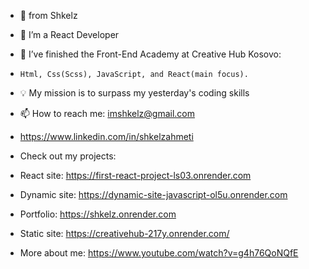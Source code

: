 - 👋 <Hi/> from Shkelz
- 👀 I’m a React Developer
- 🌱 I’ve finished the Front-End Academy at Creative Hub Kosovo:
-     Html, Css(Scss), JavaScript, and React(main focus).
- 💡 My mission is to surpass my yesterday's coding skills
- 📫 How to reach me: imshkelz@gmail.com
- https://www.linkedin.com/in/shkelzahmeti

- Check out my projects:

- React site: https://first-react-project-ls03.onrender.com
- Dynamic site: https://dynamic-site-javascript-ol5u.onrender.com
- Portfolio: https://shkelz.onrender.com 
- Static site: https://creativehub-217y.onrender.com/

- More about me: https://www.youtube.com/watch?v=g4h76QoNQfE
  
<!---
dev-shkelz/dev-shkelz is a ✨ special ✨ repository because its `README.md` (this file) appears on your GitHub profile.
You can click the Preview link to take a look at your changes.
--->
